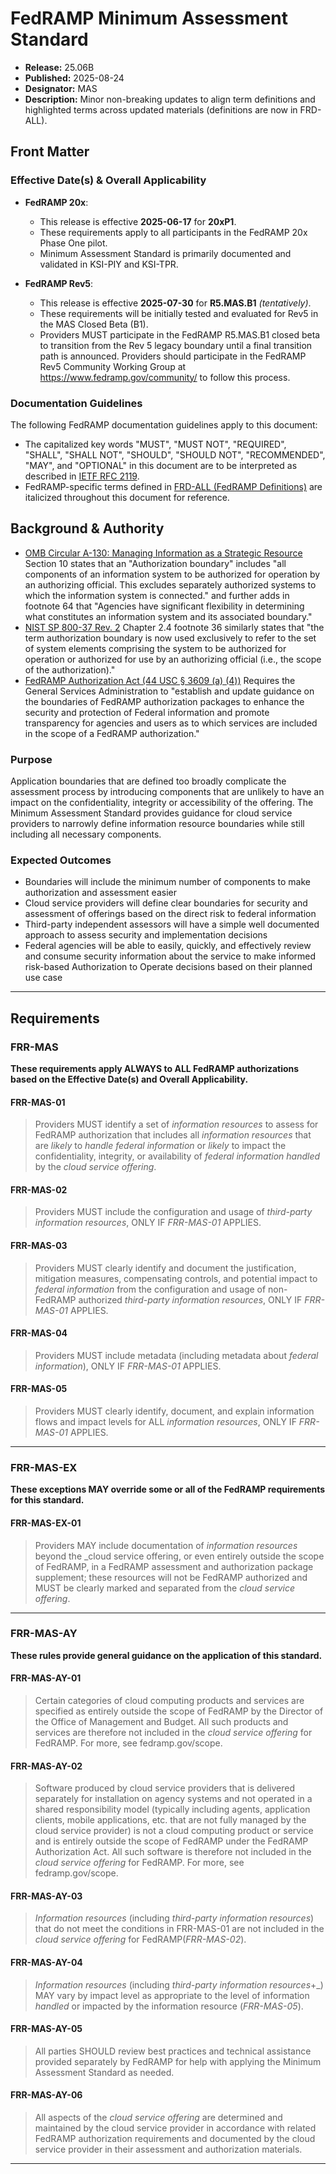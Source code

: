 # FedRAMP Minimum Assessment Standard

- **Release:** 25.06B
- **Published:** 2025-08-24  
- **Designator:** MAS
- **Description:** Minor non-breaking updates to align term definitions and highlighted terms across updated materials (definitions are now in FRD-ALL).

## Front Matter

### Effective Date(s) & Overall Applicability

- **FedRAMP 20x**:
  - This release is effective **2025-06-17** for **20xP1**. 
  - These requirements apply to all participants in the FedRAMP 20x Phase One pilot.
  - Minimum Assessment Standard is primarily documented and validated in KSI-PIY and KSI-TPR.  

- **FedRAMP Rev5**:
  - This release is effective **2025-07-30** for **R5.MAS.B1** _(tentatively)_. 
  - These requirements will be initially tested and evaluated for Rev5 in the MAS Closed Beta (B1).
  - Providers MUST participate in the FedRAMP R5.MAS.B1 closed beta to transition from the Rev 5 legacy boundary until a final transition path is announced. Providers should participate in the FedRAMP Rev5 Community Working Group at https://www.fedramp.gov/community/ to follow this process.  


### Documentation Guidelines

The following FedRAMP documentation guidelines apply to this document:

- The capitalized key words "MUST", "MUST NOT", "REQUIRED", "SHALL", "SHALL NOT", "SHOULD", "SHOULD NOT", "RECOMMENDED",  "MAY", and "OPTIONAL" in this document are to be interpreted as described in [IETF RFC 2119](https://datatracker.ietf.org/doc/html/rfc2119).
- FedRAMP-specific terms defined in [FRD-ALL (FedRAMP Definitions)](https://github.com/FedRAMP/docs/blob/main/markdown/FRMR.FRD.fedramp-definitions.md) are italicized throughout this document for reference.


## Background & Authority
- [OMB Circular A-130: Managing Information as a Strategic Resource](https://whitehouse.gov/wp-content/uploads/legacy_drupal_files/omb/circulars/A130/a130revised.pdf) Section 10 states that an &quot;Authorization boundary&quot; includes &quot;all components of an information system to be authorized for operation by an authorizing official. This excludes separately authorized systems to which the information system is connected.&quot; and further adds in footnote 64 that &quot;Agencies have significant flexibility in determining what constitutes an information system and its associated boundary.&quot;
- [NIST SP 800-37 Rev. 2](https://csrc.nist.gov/pubs/sp/800/37/r2/final) Chapter 2.4 footnote 36 similarly states that &quot;the term authorization boundary is now used exclusively to refer to the set of system elements comprising the system to be authorized for operation or authorized for use by an authorizing official (i.e., the scope of the authorization).&quot;
- [FedRAMP Authorization Act (44 USC § 3609 (a) (4))](https://www.govinfo.gov/app/details/USCODE-2023-title44/USCODE-2023-title44-chap36-sec3607) Requires the General Services Administration to &quot;establish and update guidance on the boundaries of FedRAMP authorization packages to enhance the security and protection of Federal information and promote transparency for agencies and users as to which services are included in the scope of a FedRAMP authorization.&quot;

### Purpose

Application boundaries that are defined too broadly complicate the assessment process by introducing components that are unlikely to have an impact on the confidentiality, integrity or accessibility of the offering. The Minimum Assessment Standard provides guidance for cloud service providers to narrowly define information resource boundaries while still including all necessary components.

### Expected Outcomes

- Boundaries will include the minimum number of components to make authorization and assessment easier
- Cloud service providers will define clear boundaries for security and assessment of offerings based on the direct risk to federal information
- Third-party independent assessors will have a simple well documented approach to assess security and implementation decisions
- Federal agencies will be able to easily, quickly, and effectively review and consume security information about the service to make informed risk-based Authorization to Operate decisions based on their planned use case

---


## Requirements

### FRR-MAS

**These requirements apply ALWAYS to ALL FedRAMP authorizations based on the Effective Date(s) and Overall Applicability.**

#### FRR-MAS-01

> Providers MUST identify a set of _information resources_ to assess for FedRAMP authorization that includes all _information resources_ that are _likely_ to _handle_ _federal information_ or _likely_ to impact the confidentiality, integrity, or availability of _federal information_ _handled_ by the _cloud service offering_.

#### FRR-MAS-02

> Providers MUST include the configuration and usage of _third-party information resources_, ONLY IF _FRR-MAS-01_ APPLIES.

#### FRR-MAS-03

> Providers MUST clearly identify and document the justification, mitigation measures, compensating controls, and potential impact to _federal information_ from the configuration and usage of non-FedRAMP authorized _third-party information resources_, ONLY IF _FRR-MAS-01_ APPLIES.

#### FRR-MAS-04

> Providers MUST include metadata (including metadata about _federal information_), ONLY IF _FRR-MAS-01_ APPLIES.

#### FRR-MAS-05

> Providers MUST clearly identify, document, and explain information flows and impact levels for ALL _information resources_, ONLY IF _FRR-MAS-01_ APPLIES.

---   

### FRR-MAS-EX

**These exceptions MAY override some or all of the FedRAMP requirements for this standard.**

#### FRR-MAS-EX-01

> Providers MAY include documentation of _information resources_ beyond the _cloud service offering, or even entirely outside the scope of FedRAMP, in a FedRAMP assessment and authorization package supplement; these resources will not be FedRAMP authorized and MUST be clearly marked and separated from the _cloud service offering_.

---   

### FRR-MAS-AY

**These rules provide general guidance on the application of this standard.**

#### FRR-MAS-AY-01

> Certain categories of cloud computing products and services are specified as entirely outside the scope of FedRAMP by the Director of the Office of Management and Budget. All such products and services are therefore not included in the _cloud service offering_ for FedRAMP. For more, see fedramp.gov/scope.

#### FRR-MAS-AY-02

> Software produced by cloud service providers that is delivered separately for installation on agency systems and not operated in a shared responsibility model (typically including agents, application clients, mobile applications, etc. that are not fully managed by the cloud service provider) is not a cloud computing product or service and is entirely outside the scope of FedRAMP under the FedRAMP Authorization Act. All such software is therefore not included in the _cloud service offering_ for FedRAMP. For more, see fedramp.gov/scope.

#### FRR-MAS-AY-03

> _Information resources_ (including _third-party information resources_) that do not meet the conditions in FRR-MAS-01 are not included in the _cloud service offering_ for FedRAMP(_FRR-MAS-02_).

#### FRR-MAS-AY-04

> _Information resources_ (including _third-party information resources_+_) MAY vary by impact level as appropriate to the level of information _handled_ or impacted by the information resource (_FRR-MAS-05_).

#### FRR-MAS-AY-05

> All parties SHOULD review best practices and technical assistance provided separately by FedRAMP for help with applying the Minimum Assessment Standard as needed.

#### FRR-MAS-AY-06

> All aspects of the _cloud service offering_ are determined and maintained by the cloud service provider in accordance with related FedRAMP authorization requirements and documented by the cloud service provider in their assessment and authorization materials.

---   







